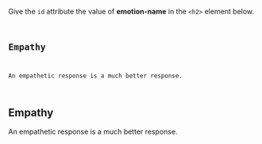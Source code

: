 Give the `id` attribute the value of **emotion-name** in the `<h2>` element below.

<codeblock language="html" type="exercise" testMode="fixedInput">
<code>
<h2>Empathy</h2>
<p>An empathetic response is a much better response.</p>
</code>

<solution>
<h2 div id="emotion-name">Empathy</h2>
<p>An empathetic response is a much better response.</p>
</solution>
</codeblock>